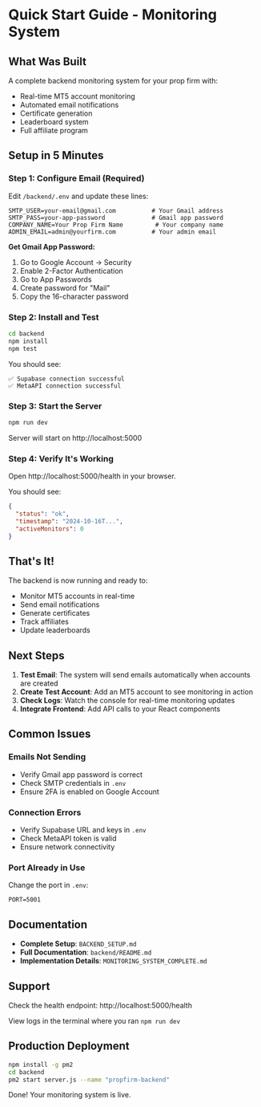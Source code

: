 # Quick Start Guide - Monitoring System

## What Was Built

A complete backend monitoring system for your prop firm with:
- Real-time MT5 account monitoring
- Automated email notifications
- Certificate generation
- Leaderboard system
- Full affiliate program

## Setup in 5 Minutes

### Step 1: Configure Email (Required)

Edit `/backend/.env` and update these lines:

```env
SMTP_USER=your-email@gmail.com          # Your Gmail address
SMTP_PASS=your-app-password             # Gmail app password
COMPANY_NAME=Your Prop Firm Name         # Your company name
ADMIN_EMAIL=admin@yourfirm.com          # Your admin email
```

**Get Gmail App Password:**
1. Go to Google Account → Security
2. Enable 2-Factor Authentication
3. Go to App Passwords
4. Create password for "Mail"
5. Copy the 16-character password

### Step 2: Install and Test

```bash
cd backend
npm install
npm test
```

You should see:
```
✅ Supabase connection successful
✅ MetaAPI connection successful
```

### Step 3: Start the Server

```bash
npm run dev
```

Server will start on http://localhost:5000

### Step 4: Verify It's Working

Open http://localhost:5000/health in your browser.

You should see:
```json
{
  "status": "ok",
  "timestamp": "2024-10-16T...",
  "activeMonitors": 0
}
```

## That's It!

The backend is now running and ready to:
- Monitor MT5 accounts in real-time
- Send email notifications
- Generate certificates
- Track affiliates
- Update leaderboards

## Next Steps

1. **Test Email**: The system will send emails automatically when accounts are created
2. **Create Test Account**: Add an MT5 account to see monitoring in action
3. **Check Logs**: Watch the console for real-time monitoring updates
4. **Integrate Frontend**: Add API calls to your React components

## Common Issues

### Emails Not Sending
- Verify Gmail app password is correct
- Check SMTP credentials in `.env`
- Ensure 2FA is enabled on Google Account

### Connection Errors
- Verify Supabase URL and keys in `.env`
- Check MetaAPI token is valid
- Ensure network connectivity

### Port Already in Use
Change the port in `.env`:
```env
PORT=5001
```

## Documentation

- **Complete Setup**: `BACKEND_SETUP.md`
- **Full Documentation**: `backend/README.md`
- **Implementation Details**: `MONITORING_SYSTEM_COMPLETE.md`

## Support

Check the health endpoint: http://localhost:5000/health

View logs in the terminal where you ran `npm run dev`

## Production Deployment

```bash
npm install -g pm2
cd backend
pm2 start server.js --name "propfirm-backend"
```

Done! Your monitoring system is live.
